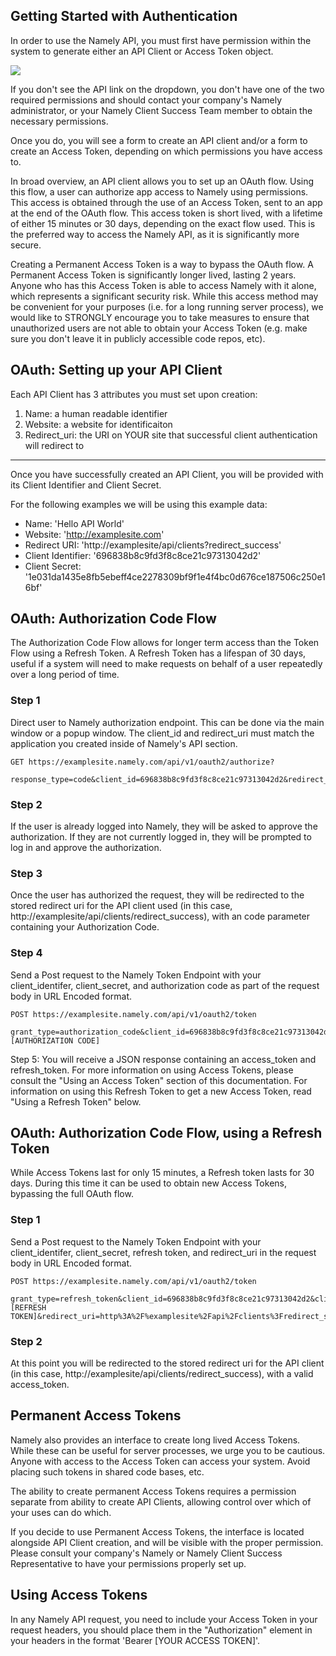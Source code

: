 ## Getting Started with Authentication

In order to use the Namely API, you must first have permission within the system to generate either an API Client or Access Token object.

![](https://files.readme.io/eiT8Yj3zQH2tuq6WxSA9_Screen%20Shot%202014-10-24%20at%202.18.32%20PM.png)

If you don't see the API link on the dropdown, you don't have one of the two required permissions and should contact your company's Namely administrator, or your Namely Client Success Team member to obtain the necessary permissions.

Once you do, you will see a form to create an API client and/or a form to create an Access Token, depending on which permissions you have access to.

In broad overview, an API client allows you to set up an OAuth flow. Using this flow, a user can authorize app access to Namely using permissions. This access is obtained through the use of an Access Token, sent to an app at the end of the OAuth flow. This access token is short lived, with a lifetime of either 15 minutes or 30 days, depending on the exact flow used. This is the preferred way to access the Namely API, as it is significantly more secure.

Creating a Permanent Access Token is a way to bypass the OAuth flow. A Permanent Access Token is significantly longer lived, lasting 2 years. Anyone who has this Access Token is able to access Namely with it alone, which represents a significant security risk. While this access method may be convenient for your purposes (i.e. for a long running server process), we would like to STRONGLY encourage you to take measures to ensure that unauthorized users are not able to obtain your Access Token (e.g. make sure you don't leave it in publicly accessible code repos, etc).

## OAuth: Setting up your API Client

Each API Client has 3 attributes you must set upon creation:

1. Name: a human readable identifier
2. Website: a website for identificaiton
3. Redirect_uri: the URI on YOUR site that successful client authentication will redirect to

---

Once you have successfully created an API Client, you will be provided with its Client Identifier and Client Secret.

For the following examples we will be using this example data:

- Name: 'Hello API World'
- Website: 'http://examplesite.com'
- Redirect URI: 'http://examplesite/api/clients?redirect_success'
- Client Identifier: '696838b8c9fd3f8c8ce21c97313042d2'
- Client Secret: '1e031da1435e8fb5ebeff4ce2278309bf9f1e4f4bc0d676ce187506c250e16bf'

## OAuth: Authorization Code Flow 

The Authorization Code Flow allows for longer term access than the Token Flow using a Refresh Token. A Refresh Token has a lifespan of 30 days, useful if a system will need to make requests on behalf of a user repeatedly over a long period of time.

### Step 1
Direct user to Namely authorization endpoint. This can be done via the main window or a popup window. The client_id and redirect_uri must match the application you created inside of Namely's API section.

```HTTP
GET https://examplesite.namely.com/api/v1/oauth2/authorize?
      response_type=code&client_id=696838b8c9fd3f8c8ce21c97313042d2&redirect_uri=http%3A%2F%examplesite%2Fapi%2Fclients%3Fredirect_success
```

### Step 2
If the user is already logged into Namely, they will be asked to approve the authorization. If they are not currently logged in, they will be prompted to log in and approve the authorization.

### Step 3
Once the user has authorized the request, they will be redirected to the stored redirect uri for the API client used (in this case, http://examplesite/api/clients/redirect_success), with an code parameter containing your Authorization Code.

### Step 4
Send a Post request to the Namely Token Endpoint with your client_identifer, client_secret, and authorization code as part of the request body in URL Encoded format.

```HTTP
POST https://examplesite.namely.com/api/v1/oauth2/token

grant_type=authorization_code&client_id=696838b8c9fd3f8c8ce21c97313042d2&client_secret=1e031da1435e8fb5ebeff4ce2278309bf9f1e4f4bc0d676ce187506c250e16bf&code=[AUTHORIZATION CODE]
```

Step 5: You will receive a JSON response containing an access_token and refresh_token. For more information on using Access Tokens, please consult the "Using an Access Token" section of this documentation. For information on using this Refresh Token to get a new Access Token, read "Using a Refresh Token" below.

## OAuth: Authorization Code Flow, using a Refresh Token

While Access Tokens last for only 15 minutes, a Refresh token lasts for 30 days. During this time it can be used to obtain new Access Tokens, bypassing the full OAuth flow.

### Step 1
Send a Post request to the Namely Token Endpoint with your client_identifer, client_secret, refresh token, and redirect_uri in the request body in URL Encoded format.

```HTTP
POST https://examplesite.namely.com/api/v1/oauth2/token

grant_type=refresh_token&client_id=696838b8c9fd3f8c8ce21c97313042d2&client_secret=1e031da1435e8fb5ebeff4ce2278309bf9f1e4f4bc0d676ce187506c250e16bf&refresh_token=[REFRESH TOKEN]&redirect_uri=http%3A%2F%examplesite%2Fapi%2Fclients%3Fredirect_success
```

### Step 2
At this point you will be redirected to the stored redirect uri for the API client (in this case, http://examplesite/api/clients/redirect_success), with a valid access_token.

## Permanent Access Tokens 

Namely also provides an interface to create long lived Access Tokens. While these can be useful for server processes, we urge you to be cautious. Anyone with access to the Access Token can access your system. Avoid placing such tokens in shared code bases, etc.

The ability to create permanent Access Tokens requires a permission separate from ability to create API Clients, allowing control over which of your uses can do which.

If you decide to use Permanent Access Tokens, the interface is located alongside API Client creation, and will be visible with the proper permission. Please consult your company's Namely or Namely Client Success Representative to have your permissions properly set up.

## Using Access Tokens

In any Namely API request, you need to include your Access Token in your request headers, you should place them in the "Authorization" element in your headers in the format 'Bearer [YOUR ACCESS TOKEN]'.
